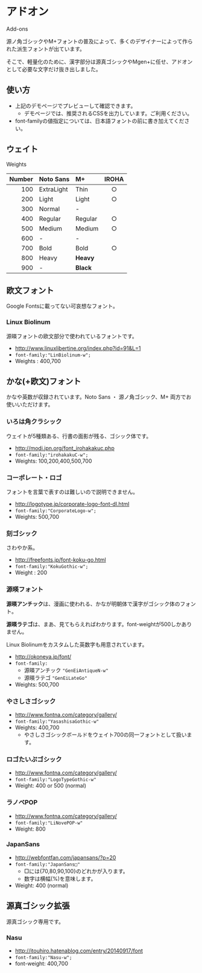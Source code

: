# アドオン

Add-ons

源ノ角ゴシックやM+フォントの普及によって、多くのデザイナーによって作られた派生フォントが出ています。

そこで、軽量化のために、漢字部分は源真ゴシックやMgen+に任せ、アドオンとして必要な文字だけ抜き出しました。

## 使い方

- 上記のデモページでプレビューして確認できます。
  - デモページでは、推奨されるCSSを出力しています。ご利用ください。
- font-familyの値指定については、日本語フォントの前に書き加えてください。

## ウェイト

Weights

|Number|Noto Sans  |M+       |IROHA|
|-----:|:----------|:--------|:---:|
|100   |ExtraLight |Thin     |○   |
|200   |Light      |Light    |○   |
|300   |Normal     |-        |     |
|400   |Regular    |Regular  |○   |
|500   |Medium     |Medium   |○   |
|600   |-          |-        |     |
|700   |Bold       |Bold     |○   |
|800   |Heavy      |**Heavy**|     |
|900   |-          |**Black**|     |

## 欧文フォント

Google Fontsに載ってない可哀想なフォント。

### Linux Biolinum

源暎フォントの欧文部分で使われているフォントです。

- http://www.linuxlibertine.org/index.php?id=91&L=1
- `font-family:"LinBiolinum-w";`
- Weights : 400,700


## かな(+欧文)フォント

かなや英数が収録されています。Noto Sans ・ 源ノ角ゴシック、M+ 両方でお使いいただけます。

### いろは角クラシック

ウェイトが5種類ある、行書の面影が残る、ゴシック体です。

- http://modi.jpn.org/font_irohakakuc.php
- `font-family:"irohakakuC-w";`
- Weights: 100,200,400,500,700

### コーポレート・ロゴ

フォントを言葉で表すのは難しいので説明できません。

- http://logotype.jp/corporate-logo-font-dl.html
- `font-family:"CorporateLogo-w";`
- Weights: 500,700

### 刻ゴシック

さわやか系。

- http://freefonts.jp/font-koku-go.html
- `font-family:"KokuGothic-w";`
- Weight : 200

### 源暎フォント

**源暎アンチック**は、漫画に使われる、かなが明朝体で漢字がゴシック体のフォント。

**源暎ラテゴ**は、まあ、見てもらえればわかります。font-weightが500しかありません。

Linux Biolinumをカスタムした英数字も用意されています。

- http://okoneya.jp/font/
- `font-family:`
  - 源暎アンチック `"GenEiAntiqueN-w"`
  - 源暎ラテゴ `"GenEiLateGo"`
- Weights: 500,700

### やさしさゴシック

- http://www.fontna.com/category/gallery/
- `font-family:"YasashisaGothic-w"`
- Weights: 400,700
  - やさしさゴシックボールドをウェイト700の同一フォントとして扱います。

### ロゴたいぷゴシック

- http://www.fontna.com/category/gallery/
- `font-family:"LogoTypeGothic-w"`
- Weight: 400 or 500 (normal)

### ラノベPOP

- http://www.fontna.com/category/gallery/
- `font-family:"LiNovePOP-w"`
- Weight: 800

### JapanSans

- http://webfontfan.com/japansans/?p=20
- `font-family:"JapanSans□"`
  - □には{70,80,90,100}のどれかが入ります。
  - 数字は横幅(%)を意味します。
- Weight: 400 (normal)

## 源真ゴシック拡張

源真ゴシック専用です。

### Nasu

- http://itouhiro.hatenablog.com/entry/20140917/font
- `font-family:"Nasu-w";`
- font-weight: 400,700